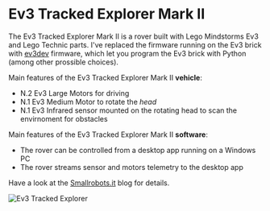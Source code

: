 # Ev3 Tracked Explorer Mark II
The Ev3 Tracked Explorer Mark II is a rover built with Lego Mindstorms Ev3 and Lego Technic parts. I've replaced the firmware running on the Ev3 brick with [ev3dev](https://www.ev3dev.org) firmware, which let you program the Ev3 brick with Python (among other prossible choices).

Main features of the Ev3 Tracked Explorer Mark II **vehicle**:
- N.2 Ev3 Large Motors for driving
- N.1 Ev3 Medium Motor to rotate the *head*
- N.1 Ev3 Infrared sensor mounted on the rotating head to scan the envirnoment for obstacles

Main features of the Ev3 Tracked Explorer Mark II **software**:
- The rover can be controlled from a desktop app running on a Windows PC
- The rover streams sensor and motors telemetry to the desktop app

Have a look at the [Smallrobots.it](https://www.smallrobots.it/) blog for details.

![Ev3 Tracked Explorer](pictures/TE_MarkII.png)
